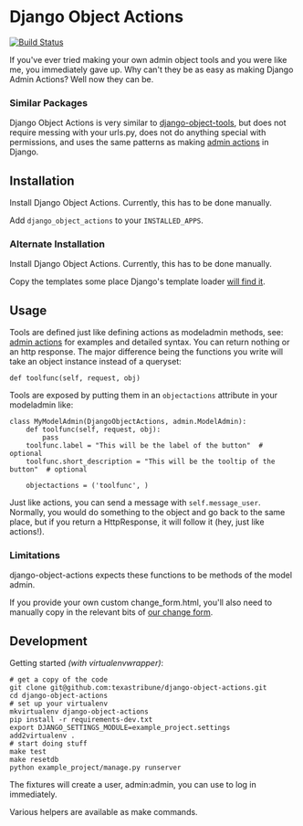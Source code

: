 Django Object Actions
=====================

[![Build Status](https://travis-ci.org/texastribune/django-object-actions.png)](https://travis-ci.org/texastribune/django-object-actions)


If you've ever tried making your own admin object tools and you were like me,
you immediately gave up. Why can't they be as easy as making Django Admin
Actions? Well now they can be.

### Similar Packages

Django Object Actions is very similar to [django-object-tools], but does not
require messing with your urls.py, does not do anything special with
permissions, and uses the same patterns as making [admin actions] in Django.

  [django-object-tools]: https://github.com/praekelt/django-object-tools
  [admin actions]: https://docs.djangoproject.com/en/dev/ref/contrib/admin/actions/#actions-as-modeladmin-methods


## Installation

Install Django Object Actions. Currently, this has to be done manually.

Add `django_object_actions` to your `INSTALLED_APPS`.

### Alternate Installation

Install Django Object Actions. Currently, this has to be done manually.

Copy the templates some place Django's template loader [will find it].

[will find it]: https://docs.djangoproject.com/en/dev/ref/settings/#template-dirs

## Usage

Tools are defined just like defining actions as modeladmin methods, see: [admin
actions] for examples and detailed syntax. You can return nothing or an http
response. The major difference being the functions you write will take an object
instance instead of a queryset:

    def toolfunc(self, request, obj)

Tools are exposed by putting them in an `objectactions` attribute in your
modeladmin like:

    class MyModelAdmin(DjangoObjectActions, admin.ModelAdmin):
        def toolfunc(self, request, obj):
            pass
        toolfunc.label = "This will be the label of the button"  # optional
        toolfunc.short_description = "This will be the tooltip of the button"  # optional

        objectactions = ('toolfunc', )

Just like actions, you can send a message with `self.message_user`. Normally,
you would do something to the object and go back to the same place, but if you
return a HttpResponse, it will follow it (hey, just like actions!).

### Limitations
django-object-actions expects these functions to be methods of the model admin.

If you provide your own custom change_form.html, you'll also need to manually
copy in the relevant bits of [our change form].

[our change form]: https://github.com/texastribune/django-object-actions/blob/master/django_object_actions/templates/django_object_actions/change_form.html

## Development

Getting started _(with virtualenvwrapper)_:

    # get a copy of the code
    git clone git@github.com:texastribune/django-object-actions.git
    cd django-object-actions
    # set up your virtualenv
    mkvirtualenv django-object-actions
    pip install -r requirements-dev.txt
    export DJANGO_SETTINGS_MODULE=example_project.settings
    add2virtualenv .
    # start doing stuff
    make test
    make resetdb
    python example_project/manage.py runserver

The fixtures will create a user, admin:admin, you can use to log in immediately.


Various helpers are available as make commands.
